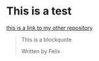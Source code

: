 # This is a test

[this is a link to my other repository](https://github.com/Felix72396/interactive-comment-section.git)

> This is a blockquote
>
>Written by Felix